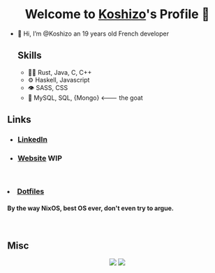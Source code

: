<p align="center">
  <h1 align="center">Welcome to <a href="https://github.com/Koshizo">Koshizo</a>'s Profile 👋</h1>
</p>
<ul>

  <li>👋 Hi, I’m @Koshizo an 19 years old French developer</li>
  
  ## Skills
  - 👨‍💻 Rust, Java, C, C++
  - ⚙️ Haskell, Javascript
  - 👁️ SASS, CSS
  - 💽 MySQL, SQL, {Mongo} <--- the goat
</ul>

## Links

<ul>
  
  ### <li> <a href="https://www.linkedin.com/in/paul-comte-4999661ba/">LinkedIn</a> </li>

  ### <li> <a href="https://rqndomhax.io">Website</a> WIP </li>

</ul>
 
 <br>
 
  ### <li> <a href="https://github.com/RqndomHax/dotfiles">Dotfiles</a> </li>
  
  #### By the way NixOS, best OS ever, don't even try to argue.
  <br>
  
  ## Misc
  
 <p align="center">
    <image src="https://github-readme-stats.vercel.app/api/top-langs/?username=Koshizo&langs_count=10&layout=compact&theme=tokyonight">
    <image src="https://github-readme-stats-zeta-wine.vercel.app/api?username=Koshizo&show_icons=true&theme=tokyonight&hide_title=true&include_all_commits=true">
</p>
      
